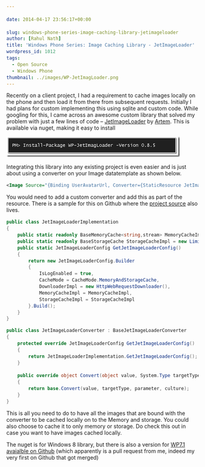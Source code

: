 ```yaml
---
  
date: 2014-04-17 23:56:17+00:00

slug: windows-phone-series-image-caching-library-jetimageloader
author: [Rahul Nath]
title: 'Windows Phone Series: Image Caching Library - JetImageLoader'
wordpress_id: 1012
tags:
  - Open Source
  - Windows Phone
thumbnail: ../images/WP-JetImagLoader.png
---
```


Recently on a client project, I had a requirement to cache images locally on the phone and then load it from there from subsequent requests. Initially I had plans for custom implementing this using sqlite and custom code. While googling for this, I came across an awesome custom library that solved my problem with just a few lines of code – [JetImageLoader](https://github.com/artem-zinnatullin/jet-image-loader) by [Artem](https://github.com/artem-zinnatullin). This is available via nuget, making it easy to install

[![WP-JetImagLoader](../images/WP-JetImagLoader.png)](http://www.nuget.org/packages/WP-JetImagLoader/0.8.5)

Integrating this library into any existing project is even easier and is just about using a converter on your Image datatemplate as shown below.

```xml
<Image Source="{Binding UserAvatarUrl, Converter={StaticResource JetImageLoaderConverter}}"/>
```

You would need to add a custom converter and add this as part of the resource. There is a sample for this on Github where the [project source](https://github.com/artem-zinnatullin/jet-image-loader) also lives.

```csharp
public class JetImageLoaderImplementation
{
    public static readonly BaseMemoryCache<string,stream> MemoryCacheImpl = new WeakMemoryCache<string,stream>();
    public static readonly BaseStorageCache StorageCacheImpl = new LimitedStorageCache(IsolatedStorageFile.GetUserStoreForApplication(), "\\image_cache", new SHA1CacheFileNameGenerator(), 1024 * 1024 * 10);</p>
    public static JetImageLoaderConfig GetJetImageLoaderConfig()
    {
        return new JetImageLoaderConfig.Builder
        {
            IsLogEnabled = true,
            CacheMode = CacheMode.MemoryAndStorageCache,
            DownloaderImpl = new HttpWebRequestDownloader(),
            MemoryCacheImpl = MemoryCacheImpl,
            StorageCacheImpl = StorageCacheImpl
        }.Build();
    }
}
```

```csharp
public class JetImageLoaderConverter : BaseJetImageLoaderConverter
{
    protected override JetImageLoaderConfig GetJetImageLoaderConfig()
    {
        return JetImageLoaderImplementation.GetJetImageLoaderConfig();
    }

    public override object Convert(object value, System.Type targetType, object parameter, System.Globalization.CultureInfo culture)
    {
        return base.Convert(value, targetType, parameter, culture);
    }
}
```

This is all you need to do to have all the images that are bound with the converter to be cached locally on to the Memory and storage. You could also choose to cache it to only memory or storage. Do check this out in case you want to have images cached locally.

The nuget is for Windows 8 library, but there is also a version for [WP7.1 avaialble on Github](https://github.com/artem-zinnatullin/jet-image-loader/tree/master/JetImageLoader.Wp7) (which apparently is a pull request from me, indeed my very first on Github that got merged)

